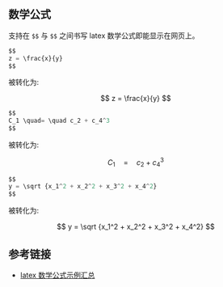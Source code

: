 ## 数学公式

支持在 `$$` 与 `$$` 之间书写 latex 数学公式即能显示在网页上。

```js
$$
z = \frac{x}{y}
$$
```

被转化为:

$$
z = \frac{x}{y}
$$

```js
$$
C_1 \quad= \quad c_2 + c_4^3
$$
```

被转化为:

$$
C_1 \quad= \quad c_2 + c_4^3
$$

```js
$$
y = \sqrt {x_1^2 + x_2^2 + x_3^2 + x_4^2}
$$
```

被转化为:

$$
y = \sqrt {x_1^2 + x_2^2 + x_3^2 + x_4^2}
$$

## 参考链接

* [latex 数学公式示例汇总](https://zhuanlan.zhihu.com/p/34799800)
